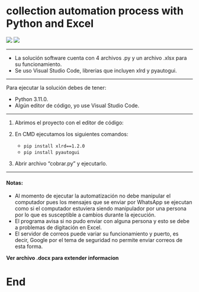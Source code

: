 # collection automation process with Python and Excel

![](https://manuais.iessanclemente.net/images/thumb/9/94/Python-logo.jpg/180px-Python-logo.jpg.png) ![](https://lh3.ggpht.com/GkNfqm17WFuzaIR87_oz690ErF63hL08Ngj73QtDxyWlCOF80d2gWd2GHrPLJJ-YmHYS=s180)

---
+ La solución software cuenta con 4 archivos .py y un archivo .xlsx para su funcionamiento.
+ Se uso Visual Studio Code, librerias que incluyen xlrd y pyautogui.

---
Para ejecutar la solución debes de tener:
+ Python 3.11.0.
+ Algún editor de código, yo use Visual Studio Code.

---
1. Abrimos el proyecto con el editor de código:

2. En CMD ejecutamos los siguientes comandos:

	+ `pip install xlrd==1.2.0`
	+ `pip install pyautogui`

3. Abrir archivo “cobrar.py” y ejecutarlo.

---
#### Notas:
+ Al momento de ejecutar la automatización no debe manipular el computador pues los mensajes que se enviar por WhatsApp se ejecutan como si el computador estuviera siendo manipulador por una persona por lo que es susceptible a cambios durante la ejecución.
+ El programa avisa si no pudo enviar con alguna persona y esto se debe a problemas de digitación en Excel.
+ El servidor de correos puede variar su funcionamiento y puerto, es decir, Google por el tema de seguridad no permite enviar correos de esta forma.

**Ver archivo .docx para extender informacion**
# End
